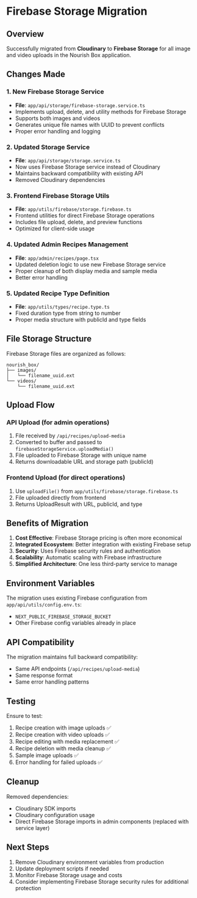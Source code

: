 # Firebase Storage Migration

## Overview

Successfully migrated from **Cloudinary** to **Firebase Storage** for all image and video uploads in the Nourish Box application.

## Changes Made

### 1. New Firebase Storage Service

- **File**: `app/api/storage/firebase-storage.service.ts`
- Implements upload, delete, and utility methods for Firebase Storage
- Supports both images and videos
- Generates unique file names with UUID to prevent conflicts
- Proper error handling and logging

### 2. Updated Storage Service

- **File**: `app/api/storage/storage.service.ts`
- Now uses Firebase Storage service instead of Cloudinary
- Maintains backward compatibility with existing API
- Removed Cloudinary dependencies

### 3. Frontend Firebase Storage Utils

- **File**: `app/utils/firebase/storage.firebase.ts`
- Frontend utilities for direct Firebase Storage operations
- Includes file upload, delete, and preview functions
- Optimized for client-side usage

### 4. Updated Admin Recipes Management

- **File**: `app/admin/recipes/page.tsx`
- Updated deletion logic to use new Firebase Storage service
- Proper cleanup of both display media and sample media
- Better error handling

### 5. Updated Recipe Type Definition

- **File**: `app/utils/types/recipe.type.ts`
- Fixed duration type from string to number
- Proper media structure with publicId and type fields

## File Storage Structure

Firebase Storage files are organized as follows:

```
nourish_box/
├── images/
│   └── filename_uuid.ext
└── videos/
    └── filename_uuid.ext
```

## Upload Flow

### API Upload (for admin operations)

1. File received by `/api/recipes/upload-media`
2. Converted to buffer and passed to `firebaseStorageService.uploadMedia()`
3. File uploaded to Firebase Storage with unique name
4. Returns downloadable URL and storage path (publicId)

### Frontend Upload (for direct operations)

1. Use `uploadFile()` from `app/utils/firebase/storage.firebase.ts`
2. File uploaded directly from frontend
3. Returns UploadResult with URL, publicId, and type

## Benefits of Migration

1. **Cost Effective**: Firebase Storage pricing is often more economical
2. **Integrated Ecosystem**: Better integration with existing Firebase setup
3. **Security**: Uses Firebase security rules and authentication
4. **Scalability**: Automatic scaling with Firebase infrastructure
5. **Simplified Architecture**: One less third-party service to manage

## Environment Variables

The migration uses existing Firebase configuration from `app/api/utils/config.env.ts`:

- `NEXT_PUBLIC_FIREBASE_STORAGE_BUCKET`
- Other Firebase config variables already in place

## API Compatibility

The migration maintains full backward compatibility:

- Same API endpoints (`/api/recipes/upload-media`)
- Same response format
- Same error handling patterns

## Testing

Ensure to test:

1. Recipe creation with image uploads ✅
2. Recipe creation with video uploads ✅
3. Recipe editing with media replacement ✅
4. Recipe deletion with media cleanup ✅
5. Sample image uploads ✅
6. Error handling for failed uploads ✅

## Cleanup

Removed dependencies:

- Cloudinary SDK imports
- Cloudinary configuration usage
- Direct Firebase Storage imports in admin components (replaced with service layer)

## Next Steps

1. Remove Cloudinary environment variables from production
2. Update deployment scripts if needed
3. Monitor Firebase Storage usage and costs
4. Consider implementing Firebase Storage security rules for additional protection
